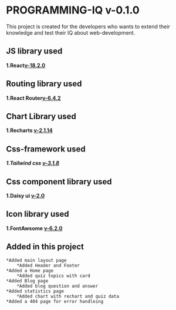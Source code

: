# PROGRAMMING-IQ v-0.1.0

This project is created for the developers who wants to extend their knowledge and test their IQ about web-development.


## JS library used
**1.React[v-18.2.0](https://reactjs.org/)**

## Routing library used
**1.React Router[v-6.4.2](https://reactrouter.com/en/main)**

## Chart Library used 
**1.Recharts [v-2.1.14](https://recharts.org/en-US/)** 
## Css-framework used
***1.Tailwind css [v-3.1.8](https://tailwindcss.com/)***

## Css component library used
**1.Daisy ui [v-2.0](https://daisyui.com/)**

## Icon library used
**1.FontAwsome [v-6.2.0](https://fontawesome.com/)**

## Added in this project
    *Added main layout page
        *Added Header and Footer 
    *Added a Home page
        *Added quiz topics with card 
    *Added Blog page
        *Added blog question and answer
    *Added statistics page
        *Added chart with rechart and quiz data
    *Added a 404 page for error handleing
